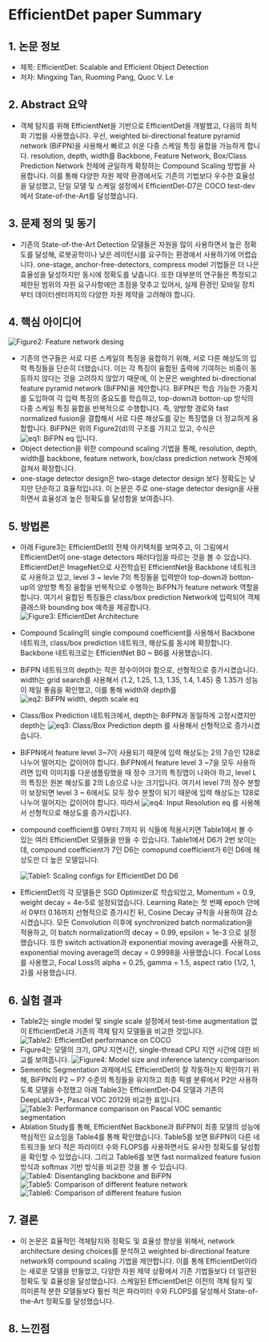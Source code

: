 # EfficientDet paper Summary
## 1. 논문 정보
- 제목: EfficientDet: Scalable and Efficient Object Detection
- 저자: Mingxing Tan, Ruoming Pang, Quoc V. Le

## 2. Abstract 요약
- 객체 탐지를 위해 EfficientNet을 기반으로 EfficientDet을 개발했고, 다음의 최적화 기법을 사용했습니다. 우선, weighted bi-directional feature pyramid network (BiFPN)을 사용해서 빠르고 쉬운 다중 스케일 특징 융합을 가능하게 합니다. resolution, depth, width를 Backbone, Feature Network, Box/Class Prediction Network 전체에 균일하게 확장하는 Compound Scaling 방법을 사용합니다. 이를 통해 다양한 자원 제약 환경에서도 기존의 기법보다 우수한 효율성을 달성했고, 단일 모델 및 스케일 설정에서 EfficientDet-D7은 COCO test-dev 에서 State-of-the-Art를 달성했습니다.

## 3. 문제 정의 및 동기
- 기존의 State-of-the-Art Detection 모델들은 자원을 많이 사용하면서 높은 정확도를 달성해, 로봇공학이나 낮은 레이턴시를 요구하는 환경에서 사용하기에 어렵습니다. one-stage, anchor-free-detectors, compress model 기법들은 더 나은 효율성을 달성하지만 동시에 정확도를 낮춥니다. 또한 대부분의 연구들은 특정되고 제한된 범위의 자원 요구사항에만 초점을 맞추고 있어서, 실제 환경인 모바일 장치부터 데이터센터까지의 다양한 자원 제약을 고려해야 합니다.

## 4. 핵심 아이디어
![Figure2: Feature network desing](image/Figure2.png)
- 기존의 연구들은 서로 다른 스케일의 특징을 융합하기 위해, 서로 다른 해상도의 입력 특징들을 단순히 더했습니다. 이는 각 특징이 융합된 출력에 기여하는 비중이 동등하지 않다는 것을 고려하지 않았기 때문에, 이 논문은 weighted bi-directional feature pyramid network (BiFPN)을 제안합니다. BiFPN은 학습 가능한 가중치를 도입하여 각 입력 특징의 중요도를 학습하고, top-down과 botton-up 방식의 다중 스케일 특징 융합을 반복적으로 수행합니다. 즉, 양방향 경로와 fast normalized fusion을 결합해서 서로 다른 해상도를 갖는 특징맵을 더 정교하게 융합합니다. BiFPN은 위의 Figure2(d)의 구조를 가지고 있고, 수식은 ![eq1: BiFPN eq](image/eq1.png) 입니다.
- Object detection을 위한 compound scaling 기법을 통해, resolution, depth, width를 backbone, feature network, box/class prediction network 전체에 걸쳐서 확장합니다.
- one-stage detector design은 two-stage detector design 보다 정확도는 낮지만 단순하고 효율적입니다. 이 논문은 주로 one-stage detector design을 사용하면서 효율성과 높은 정확도를 달성함을 보여줍니다.

## 5. 방법론
- 아래 Figure3는 EfficientDet의 전체 아키텍처를 보여주고, 이 그림에서 EfficientDet이 one-stage detectors 패러다임을 따르는 것을 볼 수 있습니다. EfficientDet은 ImageNet으로 사전학습된 EfficientNet을 Backbone 네트워크로 사용하고 있고, level 3 ~ levle 7의 특징들을 입력받아 top-down과 botton-up의 양방향 특징 융합을 반복적으로 수행하는 BiFPN가 feature network 역할을 합니다. 여기서 융합된 특징들은 class/box prediction Network에 입력되어 객체 클래스와 bounding box 예측을 제공합니다.
  ![Figure3: EfficientDet Architecture](image/Figure3.png)
- Compound Scaling의 single compound coefficient를 사용해서 Backbone 네트워크, class/box prediction 네트워크, 해상도를 동시에 확장합니다. Backbone 네트워크로는 EfficientNet B0 ~ B6를 사용했습니다.
- BiFPN 네트워크의 depth는 작은 정수이어야 함으로, 선형적으로 증가시켰습니다. width는 grid search를 사용해서 {1.2, 1.25, 1.3, 1.35, 1.4, 1.45} 중 1.35가 성능이 제일 좋음을 확인했고, 이를 통해 width와 depth를 ![eq2: BiFPN width, depth scale eq](image/eq2.png)
- Class/Box Prediction 네트워크에서, depth는 BiFPN과 동일하게 고정시켰지만 depth는 ![eq3: Class/Box Prediction depth](image/eq3.png) 를 사용해서 선형적으로 증가시켰습니다.
- BiFPN에서 feature level 3~7이 사용되기 때문에 입력 해상도는 2의 7승인 128로 나누어 떨어지는 값이어야 합니다. BiFPN에서 feature level 3 ~7을 모두 사용하려면 입력 이미지를 다운샘플링했을 때 정수 크기의 특징맵이 나와야 하고, level L의 특징은 원본 해상도를 2의 L승으로 나눈 크기입니다. 여기서 level 7의 정수 분할이 보장되면 level 3 ~ 6에서도 모두 정수 분할이 되기 때문에 입력 해상도는 128로 나누어 떨어지는 값이어야 합니다. 따라서 ![eq4: Input Resolution eq](image/eq4.png) 를 사용해서 선형적으로 해상도를 증가시킵니다.
- compound coefficient를 0부터 7까지 위 식들에 적용시키면 Table1에서 볼 수 있는 여러 EfficientDet 모델들을 만들 수 있습니다. Table1에서 D6가 2번 보이는데, compound coefficient가 7인 D6는 comopund coefficient가 6인 D6에 해상도만 더 높은 모델입니다.

  ![Table1: Scaling configs for EfficientDet D0 D6](image/Table1.png)

- EfficientDet의 각 모델들은 SGD Optimizer로 학습되었고, Momentum = 0.9, weight decay = 4e-5로 설정되었습니다. Learning Rate는 첫 번째 epoch 안에서 0부터 0.16까지 선형적으로 증가시킨 뒤, Cosine Decay 규칙을 사용하여 감소시켰습니다. 모든 Convolution 이후에 synchronized batch normalization을 적용하고, 이 batch normalization의 decay = 0.99, epsilon = 1e-3 으로 설정했습니다. 또한 switch activation과 exponential moving average를 사용하고, exponential moving average의 decay = 0.9998을 사용했습니다. Focal Loss를 사용했고, Focal Loss의 alpha = 0.25, gamma = 1.5, aspect ratio {1/2, 1, 2}를 사용했습니다.

## 6. 실험 결과
- Table2는 single model 및 single scale 설정에서 test-time augmentation 없이 EfficientDet과 기존의 객체 탐지 모델들을 비교한 것입니다.
  ![Table2: EfficientDet performance on COCO](image/Table2.png)
- Figure4는 모델의 크기, GPU 지연시간, single-thread CPU 지연 시간에 대한 비교를 보여줍니다.
  ![Figure4: Model size and inference latency comparison](image/Figure4.png)
- Sementic Segmentation 과제에서도 EfficientDet이 잘 작동하는지 확인하기 위해, BiFPN의 P2 ~ P7 수준의 특징들을 유지하고 최종 픽셀 분류에서 P2만 사용하도록 모델을 수정했고 아래 Table3는 EfficientDet-D4 모델과 기존의 DeepLabV3+, Pascal VOC 2012와 비교한 표입니다.
  ![Table3: Performance comparison on Pascal VOC semantic segmentation](image/Table3.png)
- Ablation Study를 통해, EfficientNet Backbone과 BiFPN이 최종 모델의 성능에 핵심적인 요소임을 Table4를 통해 확인했습니다. Table5를 보면 BiFPN이 다른 네트워크들 보다 적은 파라미터 수와 FLOPS를 사용하면서도 유사한 정확도를 달성함을 확인할 수 있었습니다. 그리고 Table6를 보면 fast normalized feature fusion 방식과 softmax 기반 방식을 비교한 것을 볼 수 있습니다.
  ![Table4: Disentangling backbone and BiFPN](image/Table4.png)
  ![Table5: Comparison of different feature network](image/Table5.png)
  ![Table6: Comparison of different feature fusion](image/Table6.png)

## 7. 결론
- 이 논문은 효율적인 객체탐지와 정확도 및 효율성 향상을 위해서, network architecture desing choices를 분석하고 weighted bi-directional feature network와 compound scaling 기법을 제안합니다. 이를 통해 EfficientDet이라는 새로운 모델을 만들었고, 다양한 자원 제약 상황에서 기존 기법들보다 더 일관된 정확도 및 효율성을 달성했습니다. 스케일된 EfficientDet은 이전의 객체 탐지 및 의미론적 분한 모델들보다 훨씬 적은 파라미터 수와 FLOPS를 달성해서 State-of-the-Art 정확도를 달성했습니다.
## 8. 느낀점
